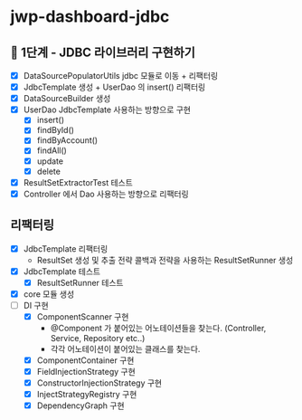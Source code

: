 # jwp-dashboard-jdbc

## 🚀 1단계 - JDBC 라이브러리 구현하기

- [x] DataSourcePopulatorUtils jdbc 모듈로 이동 + 리팩터링
- [x] JdbcTemplate 생성 + UserDao 의 insert() 리팩터링
- [x] DataSourceBuilder 생성
- [x] UserDao JdbcTemplate 사용하는 방향으로 구현
    - [x] insert()
    - [x] findById()
    - [x] findByAccount()
    - [x] findAll()
    - [x] update
    - [x] delete
- [x] ResultSetExtractorTest 테스트
- [x] Controller 에서 Dao 사용하는 방향으로 리팩터링

## 리팩터링 
- [x] JdbcTemplate 리팩터링
  - ResultSet 생성 및 추출 전략 콜백과 전략을 사용하는 ResultSetRunner 생성
-[x] JdbcTemplate 테스트
  - [x] ResultSetRunner 테스트
- [x] core 모듈 생성
- [ ] DI 구현
  - [x] ComponentScanner 구현
    - @Component 가 붙어있는 어노테이션들을 찾는다. (Controller, Service, Repository etc..)
    - 각각 어노테이션이 붙어있는 클래스를 찾는다.
  - [x] ComponentContainer 구현
  - [x] FieldInjectionStrategy 구현
  - [x] ConstructorInjectionStrategy 구현
  - [x] InjectStrategyRegistry 구현 
  - [x] DependencyGraph 구현
